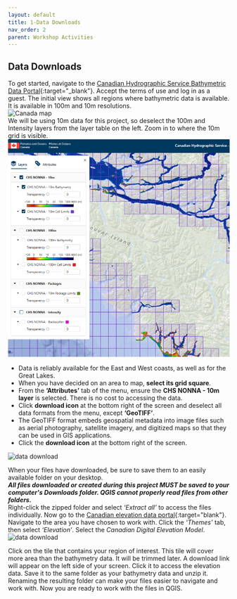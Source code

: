 ```yaml
---
layout: default
title: 1-Data Downloads
nav_order: 2
parent: Workshop Activities
---
```


## Data Downloads
To get started, navigate to the [Canadian Hydrographic Service Bathymetric Data Portal](https://data.chs-shc.ca/dashboard/map){:target="_blank"}. Accept the terms of use and log in as a guest. The initial view shows all regions where bathymetric data is available. It is available in 100m and 10m resolutions. <br>
<img src="images/canada.png" style="width:400px;" alt="Canada map"> 
<br>We will be using 10m data for this project, so deselect the 100m and Intensity layers from the layer table on the left. Zoom in to where the 10m grid is visible.<br>
<img src="images/10m.png" style="width:550px;" alt="10 meter grid"><br>
- Data is reliably available for the East and West coasts, as well as for the Great Lakes.
- When you have decided on an area to map, **select its grid square**.
- From the **‘Attributes’** tab of the menu, ensure the **CHS NONNA - 10m layer** is selected. There is no cost to accessing the data.
- Click **download icon** at the bottom right of the screen and deselect all data formats from the menu, except **‘GeoTIFF’**.
- The GeoTIFF format embeds geospatial metadata into image files such as aerial photography, satellite imagery, and digitized maps so that they can be used in GIS applications.
- Click the **download icon** at the bottom right of the screen.<br>
<img src="images/download.png" style="width:250px;" alt="data download">

When your files have downloaded, be sure to save them to an easily available folder on your desktop. <br>
***All files downloaded or created during this project MUST be saved to your computer's Downloads folder. QGIS cannot properly read files from other folders.***
<br>Right-click the zipped folder and select *‘Extract all’* to access the files individually. Now go to the [Canadian elevation data portal](https://ftp.maps.canada.ca/pub/nrcan_rncan/vector/index/html/geospatial_product_index_en.html){:target="blank"}. Navigate to the area you have chosen to work with. Click the *‘Themes’* tab, then select *‘Elevation’*. Select the *Canadian Digital Elevation Model*. <br>
<img src="images/elev_dl.png" style="width:400px;" alt="data download"> 

Click on the tile that contains your region of interest. This tile will cover more area than the bathymetry data. It will be trimmed later. A download link will appear on the left side of your screen. Click it to access the elevation data. Save it to the same folder as your bathymetry data and unzip it. Renaming the resulting folder can make your files easier to navigate and work with. Now you are ready to work with the files in QGIS. 

